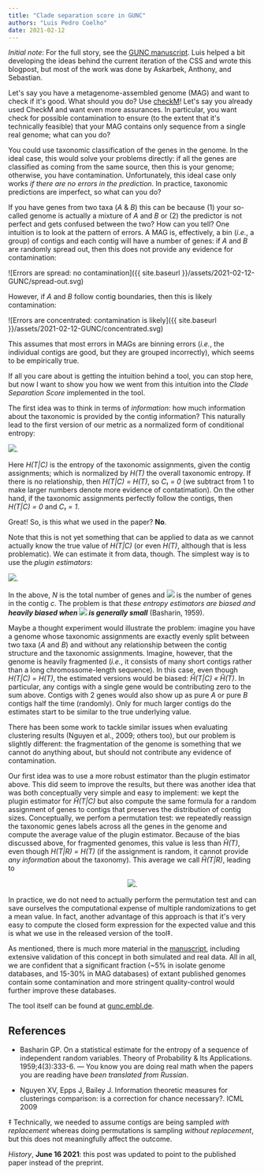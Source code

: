 ```yaml
---
title: "Clade separation score in GUNC"
authors: "Luis Pedro Coelho"
date: 2021-02-12
---
```


_Initial note_: For the full story, see the [GUNC
manuscript](https://genomebiology.biomedcentral.com/articles/10.1186/s13059-021-02393-0).
Luis helped a bit developing the ideas behind the current iteration of the CSS
and wrote this blogpost, but most of the work was done by Askarbek, Anthony,
and Sebastian.

Let's say you have a metagenome-assembled genome (MAG) and want to check if
it's good. What should you do? Use
[checkM](https://ecogenomics.github.io/CheckM/)! Let's say you already used
CheckM and want even more assurances. In particular, you want check for
possible contamination to ensure (to the extent that it's technically feasible)
that your MAG contains only sequence from a single real genome; what can you
do?

You could use taxonomic classification of the genes in the genome. In the ideal
case, this would solve your problems directly: if all the genes are classified
as coming from the same source, then this is your genome; otherwise, you have
contamination. Unfortunately, this ideal case only works _if there are no
errors in the prediction_. In practice, taxonomic predictions are imperfect, so
what can you do?

If you have genes from two taxa (_A_ &amp; _B_) this can be because (1) your
so-called genome is actually a mixture of _A_ and _B_ or (2) the predictor is
not perfect and gets confused between the two? How can you tell? One intuition
is to look at the pattern of errors. A MAG is, effectively, a bin (_i.e._, a
group) of contigs and each contig will have a number of genes: if _A_ and _B_
are randomly spread out, then this does not provide any evidence for
contamination:

![Errors are spread: no contamination]({{ site.baseurl }}/assets/2021-02-12-GUNC/spread-out.svg)


However, if _A_ and _B_ follow contig boundaries, then this is likely
contamination:

![Errors are concentrated: contamination is likely]({{ site.baseurl }}/assets/2021-02-12-GUNC/concentrated.svg)

This assumes that most errors in MAGs are binning errors (_i.e._, the
individual contigs are good, but they are grouped incorrectly), which seems to
be empirically true.

If all you care about is getting the intuition behind a tool, you can stop
here, but now I want to show you how we went from this intuition into the
_Clade Separation Score_ implemented in the tool.

The first idea was to think in terms of _information_: how much information
about the taxonomic is provided by the contig information? This naturally lead
to the first version of our metric as a normalized form of conditional entropy:

<img src="http://latex.codecogs.com/gif.latex?\\C_1 = 1 - \frac{H(T|C)}{H(T)}" />.

Here _H(T|C)_ is the entropy of the taxonomic assignments, given the contig
assignments; which is normalized by _H(T)_ the overall taxonomic entropy. If
there is no relationship, then _H(T|C) = H(T)_, so _C₁ = 0_ (we subtract from 1
to make larger numbers denote more evidence of contatimation). On the other
hand, if the taxonomic assignments perfectly follow the contigs, then _H(T|C) =
0_ and _C₁ = 1_.

Great! So, is this what we used in the paper? **No**.

Note that this is not yet something that can be applied to data as we cannot
actually know the true value of _H(T|C)_ (or even _H(T)_, although that is less
problematic). We can estimate it from data, though. The simplest way is to use
the _plugin estimators_:

<img src="http://latex.codecogs.com/gif.latex?\\\hat{H}(T|C) = - \sum_c \sum_t \frac{a_{ct}}{N} \log \frac{a_{ct}}{N_c}" />.

In the above, _N_ is the total number of genes and <img
src="http://latex.codecogs.com/gif.latex?\\N_c" /> is the number of genes in
the contig _c_. The problem is that <em>these entropy estimators are biased and
<strong>heavily biased when <img
src="http://latex.codecogs.com/gif.latex?\\N_c" /> is generally
small</strong></em> (Basharin, 1959).

Maybe a thought experiment would illustrate the problem: imagine you have a
genome whose taxonomic assignments are exactly evenly split between two taxa
(_A_ and _B_) and without any relationship between the contig structure and the
taxonomic assignments. Imagine, however, that the genome is heavily fragmented
(_i.e._, it consists of many short contigs rather than a long
chromossome-length sequence). In this case, even though _H(T|C) = H(T)_, the
estimated versions would be biased: _Ĥ(T|C) « Ĥ(T)_. In particular, any contigs
with a single gene would be contributing zero to the sum above. Contigs with 2
genes would also show up as pure _A_ or pure _B_ contigs half the time
(randomly). Only for much larger contigs do the estimates start to be similar
to the true underlying value.

There has been some work to tackle similar issues when evaluating clustering
results (Nguyen et al., 2009; others too), but our problem is slightly
different: the fragmentation of the genome is something that we cannot do
anything about, but should not contribute any evidence of contamination.

Our first idea was to use a more robust estimator than the plugin estimator
above. This did seem to improve the results, but there was another idea that
was both conceptually very simple and easy to implement: we kept the plugin
estimator for _Ĥ(T|C)_ but also compute the same formula for a random
assignment of genes to contigs that preserves the distribution of contig sizes.
Conceptually, we perfom a permutation test: we repeatedly reassign the taxonomic
genes labels across all the genes in the genome and compute the average value
of the plugin estimator. Because of the bias discussed above, for fragmented
genomes, this value is less than _Ĥ(T)_, even though _H(T|R) = H(T)_ (if the
assignment is random, it cannot provide _any information_ about the taxonomy).
This average we call _Ĥ(T|R)_, leading to 

<div align=center>
<img src="http://latex.codecogs.com/gif.latex?\\C = 1 - \frac{\hat{H}(T|C)}{\hat{H}(T|R)}" />.
</div>

In practice, we do not need to actually perform the permutation test and can
save ourselves the computational expense of multiple randomizations to get a
mean value. In fact, another advantage of this approach is that it's very easy
to compute the closed form expression for the expected value and this is what
we use in the released version of the tool‡.

As mentioned, there is much more material in the
[manuscript](https://genomebiology.biomedcentral.com/articles/10.1186/s13059-021-02393-0),
including extensive validation of this concept in both simulated and real data.
All in all, we are confident that a significant fraction (~5% in isolate genome
databases, and 15-30% in MAG databases) of extant published genomes contain
some contamination and more stringent quality-control would further improve
these databases.

The tool itself can be found at [gunc.embl.de](https://gunc.embl.de/).

## References

-  Basharin GP. On a statistical estimate for the entropy of a sequence of
   independent random variables. Theory of Probability & Its Applications.
   1959;4(3):333-6. — You know you are doing real math when the papers you are
   reading have _been translated from Russian_.

- Nguyen XV, Epps J, Bailey J. Information theoretic measures for clusterings
  comparison: is a correction for chance necessary?. ICML 2009

‡ Technically, we needed to assume contigs are being sampled _with replacement_
whereas doing permutations is sampling _without replacement_, but this does not
meaningfully affect the outcome.

_History_, **June 16 2021**: this post was updated to point to the published
paper instead of the preprint.

